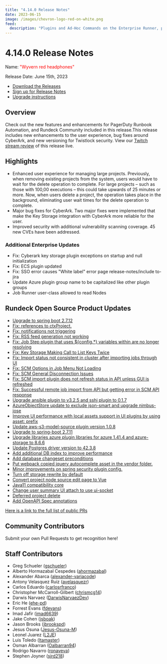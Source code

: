 ```yaml
---
title: "4.14.0 Release Notes"
date: 2023-06-15
image: /images/chevron-logo-red-on-white.png
feed:
  description: "Plugins and Ad-Hoc Commands on the Enterprise Runner, plus more Plugin enhancements."
---
```

# 4.14.0 Release Notes

Name: <span style="color: red"><span class="glyphicon glyphicon-headphones"></span> "Wyvern red headphones"</span>

Release Date: June 15th, 2023

- [Download the Releases](https://download.rundeck.com/)
- [Sign up for Release Notes](https://www.rundeck.com/release-notes-signup)
- [Upgrade instructions](/upgrading/index.md)

## Overview

Check out the new features and enhancements for PagerDuty Runbook Automation, and Rundeck Community included in this release.This release includes new enhancements to the user experience, bug fixes around CyberArk, and new versioning for Twistlock security.
View our [Twitch stream review](https://www.twitch.tv/pdcommunity) of this release live.

## Highlights

* Enhanced user experience for managing large projects. Previously, when removing existing projects from the system, users would have to wait for the delete operation to complete.  For large projects – such as those with 100,00 executions – this could take upwards of 25 minutes or more. Now, when users delete a project, the operation takes place in the background, eliminating user wait times for the delete operation to complete.
* Major bug fixes for CyberArk. Two major fixes were implemented that make the Key Storage integration with CyberArk more reliable for the user.
* Improved security with additional vulnerability scanning coverage. 45 new CVEs have been addressed.

### Additional Enterprise Updates

* Fix: Cyberark key storage plugin exceptions on startup and null initialization
* Fix: ECS plugin updated
* Fix: SSO error causes "White label" error page  release-notes/include to-jira
* Update Azure plugin group name to be capitalized like other plugin groups
* Job Runner user-class allowed to read Nodes

## Rundeck Open Source Product Updates

* [Upgrade to spring boot 2.7.12](https://github.com/rundeck/rundeck/pull/8389)
* [Fix: references to ctxProject.](https://github.com/rundeck/rundeck/pull/8388)
* [Fix: notifications not triggering](https://github.com/rundeck/rundeck/pull/8383)
* [Fix: RSS feed generation not working](https://github.com/rundeck/rundeck/pull/8089)
* [Fix: Job Step plugin that uses ${config.*} variables within are no longer resolving](https://github.com/rundeck/rundeck/pull/8352)
* [Fix: Key Storage Making Call to List Keys Twice](https://github.com/rundeck/rundeck/pull/8346)
* [Fix: Import status not consistent in cluster after importing jobs through UI](https://github.com/rundeck/rundeck/pull/8382)
* [Fix: SCM Options in Job Menu Not Loading](https://github.com/rundeck/rundeck/pull/8366)
* [Fix: SCM General Disconnection Issues](https://github.com/rundeck/rundeck/pull/8300)
* [Fix: SCM import plugin does not refresh status in API unless GUI is refreshed](https://github.com/rundeck/rundeck/pull/8253)
* [Fix: Successful remote job import from API but getting error in SCM API response](https://github.com/rundeck/rundeck/pull/8285)
* [Upgrade ansible plugin to v3.2.5 and sshj plugin to 0.1.7](https://github.com/rundeck/rundeck/pull/8379)
* [AzureObjectStore update to exclude json-smart and upgrade nimbus-jose](https://github.com/rundeck/rundeck/pull/8371)
* [Improve UI performance with local assets support in UI plugins by using asset: prefix](https://github.com/rundeck/rundeck/pull/8370)
* [Update aws-s3-model-source plugin version 1.0.8](https://github.com/rundeck/rundeck/pull/8369)
* [Upgrade to spring-boot 2.7.11](https://github.com/rundeck/rundeck/pull/8364)
* [Upgrade libraries azure plugin libraries for azure 1.41.4 and azure-storage to 8.6.6](https://github.com/rundeck/rundeck/pull/8362)
* [Update Postgres driver version to 42.3.8](https://github.com/rundeck/rundeck/pull/8361)
* [Add additional DB index to improve performance](https://github.com/rundeck/rundeck/pull/8354)
* [Add database changeset preconditions](https://github.com/rundeck/rundeck/pull/8354)
* [Put webpack copied jquery autocomplete asset in the vendor folder.](https://github.com/rundeck/rundeck/pull/8328)
* [Minor improvements on spring security plugin config.](https://github.com/rundeck/rundeck/pull/8321)
* [Turn off storage rewrite by default](https://github.com/rundeck/rundeck/pull/8316)
* [Convert project node source edit page to Vue](https://github.com/rundeck/rundeck/pull/8308)
* [Java11 compatibility core](https://github.com/rundeck/rundeck/pull/8306)
* [Change user summary UI attach to use ui-socket](https://github.com/rundeck/rundeck/pull/8296)
* [Deferred project delete](https://github.com/rundeck/rundeck/pull/8265)
* [Add OpenAPI Spec annotations](https://github.com/rundeck/rundeck/pull/8196)
  
[Here is a link to the full list of public PRs](https://github.com/rundeck/rundeck/pulls?q=is%3Apr+milestone%3A4.14.0+is%3Aclosed)

## Community Contributors

Submit your own Pull Requests to get recognition here!

## Staff Contributors

* Greg Schueler ([gschueler](https://github.com/gschueler))
* Alberto Hormazabal Cespedes ([ahormazabal](https://github.com/ahormazabal))
* Alexander Abarca ([alexander-variacode](https://github.com/alexander-variacode))
* Antony Velasquez Ruiz ([avelasquezr](https://github.com/avelasquezr))
* Carlos Eduardo ([carlosrfranco](https://github.com/carlosrfranco))
* Christopher McCarroll-Gilbert ([chrismcg14](https://github.com/chrismcg14))
* Darwis Narvaez ([DarwisNarvaezDev](https://github.com/DarwisNarvaezDev))
* Eric He ([ehe-pd](https://github.com/ehe-pd))
* Forrest Evans ([fdevans](https://github.com/fdevans))
* Imad Jafir ([imad6639](https://github.com/imad6639))
* Jake Cohen ([jsboak](https://github.com/jsboak))
* Jason Brooks ([jbrookspd](https://github.com/jbrookspd))
* Jesus Osuna ([Jesus-Osuna-M](https://github.com/Jesus-Osuna-M))
* Leonel Juarez ([L2JE](https://github.com/L2JE))
* Luis Toledo ([ltamaster](https://github.com/ltamaster))
* Osman Albarran ([Oalbarran94](https://github.com/Oalbarran94))
* Rodrigo Navarro ([ronaveva](https://github.com/ronaveva))
* Stephen Joyner ([sjrd218](https://github.com/sjrd218))
